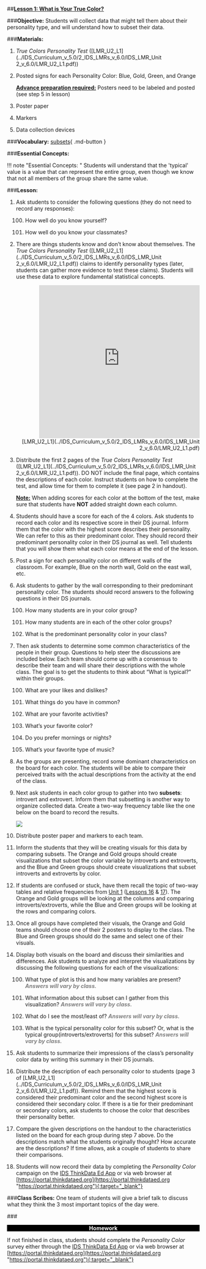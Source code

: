 ##**<u>Lesson 1: What is Your True Color?</u>**

###**Objective:**
Students will collect data that might tell them about their personality type, and will understand how to
subset their data.

###**Materials:**
1. *True Colors Personality Test* ([LMR_U2_L1](../IDS_Curriculum_v_5.0/2_IDS_LMRs_v_6.0/IDS_LMR_Unit 2_v_6.0/LMR_U2_L1.pdf))

2. Posted signs for each Personality Color: Blue, Gold, Green, and Orange

    **<u>Advance preparation required:</u>** Posters need to be labeled and posted (see step 5 in lesson)

3. Poster paper

4. Markers

5. Data collection devices

###**Vocabulary:**
[subsets](../../vocabulary/unit2/#subset "a set of which all the variables are contained in another set"){ .md-button }

###**Essential Concepts:**

!!! note "Essential Concepts: "
    Students will understand that the 'typical' value is a value that can represent the
    entire group, even though we know that not all members of the group share the same value.

###**Lesson:**
1. Ask students to consider the following questions (they do not need to record any responses):

    100. How well do you know yourself?

    100. How well do you know your classmates?

2. There are things students know and don’t know about themselves. The *True Colors Personality
Test* ([LMR_U2_L1](../IDS_Curriculum_v_5.0/2_IDS_LMRs_v_6.0/IDS_LMR_Unit 2_v_6.0/LMR_U2_L1.pdf)) claims to identify personality types (later, students can gather more evidence to
test these claims). Students will use these data to explore fundamental statistical concepts.

    <div align="right"><iframe src="https://docs.google.com/viewerng/viewer?url=https://curriculum.thinkdataed.org/IDS_Curriculum_v_5.0/2_IDS_LMRs_v_6.0/IDS_LMR_Unit 2_v_6.0/LMR_U2_L1.pdf&embedded=true" style=" width:420px;height:400px;" frameborder="0"></iframe><br>[LMR_U2_L1](../IDS_Curriculum_v_5.0/2_IDS_LMRs_v_6.0/IDS_LMR_Unit 2_v_6.0/LMR_U2_L1.pdf)</div>

3. Distribute the first 2 pages of the *True Colors Personality Test* ([LMR_U2_L1](../IDS_Curriculum_v_5.0/2_IDS_LMRs_v_6.0/IDS_LMR_Unit 2_v_6.0/LMR_U2_L1.pdf)). DO NOT include the
final page, which contains the descriptions of each color. Instruct students on how to complete
the test, and allow time for them to complete it (see page 2 in handout).

    **<u>Note:</u>** When adding scores for each color at the bottom of the test, make sure that students have
    **NOT** added straight down each column.

4. Students should have a score for each of the 4 colors. Ask students to record each color and its
respective score in their DS journal. Inform them that the color with the highest score describes
their personality. We can refer to this as their predominant color. They should record their
predominant personality color in their DS journal as well. Tell students that you will show them
what each color means at the end of the lesson.

5. Post a sign for each personality color on different walls of the classroom. For example, Blue on
the north wall, Gold on the east wall, etc.

6. Ask students to gather by the wall corresponding to their predominant personality color. The
students should record answers to the following questions in their DS journals.

    100. How many students are in your color group?

    100. How many students are in each of the other color groups?

    100. What is the predominant personality color in your class?

7. Then ask students to determine some common characteristics of the people in their group.
Questions to help steer the discussions are included below. Each team should come up with a
consensus to describe their team and will share their descriptions with the whole class. The goal
is to get the students to think about “What is typical?” within their groups.

    100. What are your likes and dislikes?

    100. What things do you have in common?

    100. What are your favorite activities?

    100. What’s your favorite color?

    100. Do you prefer mornings or nights?

    100. What’s your favorite type of music?
    
8. As the groups are presenting, record some dominant characteristics on the board for each color.
The students will be able to compare their perceived traits with the actual descriptions from the
activity at the end of the class.

9. Next ask students in each color group to gather into two **subsets**: introvert and extrovert. Inform them
that subsetting is another way to organize collected data. Create a two-way frequency table like
the one below on the board to record the results.
    
    <img src="../../img/20109.png" />

10. Distribute poster paper and markers to each team.

11. Inform the students that they will be creating visuals for this data by comparing subsets. The
Orange and Gold groups should create visualizations that subset the color variable by introverts and extroverts,
and the Blue and Green groups should create visualizations that subset introverts and extroverts by color.

12. If students are confused or stuck, have them recall the topic of two-way tables and relative
frequencies from [Unit 1](../unit1/overview.md) ([Lessons 16](../unit1/lesson16.md) & [17](../unit1/lesson17.md)). The Orange and Gold groups will be looking at the
columns and comparing introverts/extroverts, while the Blue and Green groups will be looking at the rows
and comparing colors.

13. Once all groups have completed their visuals, the Orange and Gold teams should choose one of
their 2 posters to display to the class. The Blue and Green groups should do the same and select
one of their visuals.

14. Display both visuals on the board and discuss their similarities and differences. Ask students to
analyze and interpret the visualizations by discussing the following questions for each of the
visualizations:

    100. What type of plot is this and how many variables are present? <span style="color:grey">***Answers will vary by
    class.***</span>

    100. What information about this subset can I gather from this visualization? <span style="color:grey">***Answers will
    vary by class.***</span>

    100. What do I see the most/least of? <span style="color:grey">***Answers will vary by class.***</span>

    100. What is the typical personality color for this subset? Or, what is the typical group(introverts/extroverts) for this
    subset? <span style="color:grey">***Answers will vary by class.***</span>

15. Ask students to summarize their impressions of the class’s personality color data by writing this
summary in their DS journals.

16. Distribute the description of each personality color to students (page 3 of [LMR_U2_L1](../IDS_Curriculum_v_5.0/2_IDS_LMRs_v_6.0/IDS_LMR_Unit 2_v_6.0/LMR_U2_L1.pdf)). Remind
them that the highest score is considered their predominant color and the second highest score is
considered their secondary color. If there is a tie for their predominant or secondary colors, ask
students to choose the color that describes their personality better.

17. Compare the given descriptions on the handout to the characteristics listed on the board for each
group during step 7 above. Do the descriptions match what the students originally thought? How
accurate are the descriptions? If time allows, ask a couple of students to share their comparisons.

18. Students will now record their data by completing the *Personality Color* campaign on the [IDS ThinkData Ed App](../download/app.md) or via web browser at [https://portal.thinkdataed.org](https://portal.thinkdataed.org "https://portal.thinkdataed.org"){:target="_blank"}

###**Class Scribes:**
One team of students will give a brief talk to discuss what they think the 3 most important topics of the
day were.

###<p style="background: black; color: white; text-align: center;">**Homework**</p>
If not finished in class, students should complete the *Personality Color* survey either through the [IDS ThinkData Ed App](../download/app.md) or via web browser at [https://portal.thinkdataed.org](https://portal.thinkdataed.org "https://portal.thinkdataed.org"){:target="_blank"}